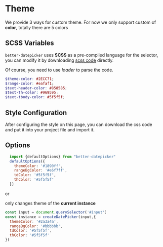 # Theme

We provide 3 ways for custom theme. For now we only support custom of **color**, totally there are 5 colors

## SCSS Variables

`better-datepicker` uses **SCSS** as a pre-compiled language for the selector, you can modify it by
downloading  <a href="https://github.com/jumodada/better-datepicker/blob/master/src/assets/date-picker.scss" target="_blank">
scss code</a> directly.

Of course, you need to use *loader* to parse the code.

```scss
$theme-color: #2ECC71;
$range-color: #eafaf1;
$text-header-color: #858585;
$text-th-color: #969595;
$text-tbody-color: #5f5f5f;
```

## Style Configuration

After configuring the style on this page, you can download the css code and put it into your project file and import it.

<theme-card></theme-card>

## Options

```js
  import {defaultOptions} from "better-datepicker"
  defaultOptions({
    themeColor: '#1890ff',
    rangeBgColor: '#e6f7ff',
    tdColor: '#5f5f5f',
    thColor: '#5f5f5f'
  })
```

or

only changes theme of the **current instance**

```js
const input = document.querySelector('#input')
const instance = createDatePicker(input,{
  themeColor: '#2a3a4a',
  rangeBgColor: '#bbbbbb',
  tdColor: '#5f5f5f',
  thColor: '#5f5f5f'
})

```
